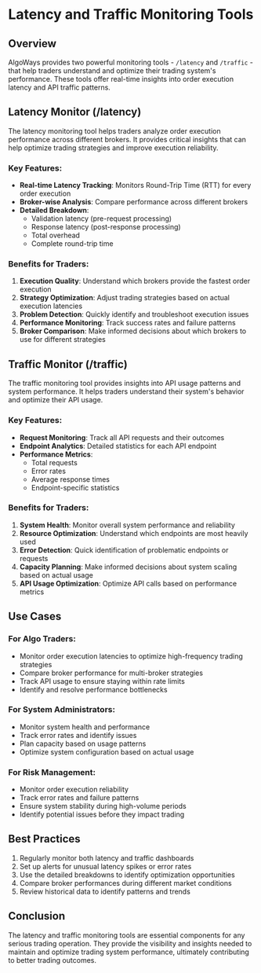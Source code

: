 # Latency and Traffic Monitoring Tools

## Overview
AlgoWays provides two powerful monitoring tools - `/latency` and `/traffic` - that help traders understand and optimize their trading system's performance. These tools offer real-time insights into order execution latency and API traffic patterns.

## Latency Monitor (/latency)

The latency monitoring tool helps traders analyze order execution performance across different brokers. It provides critical insights that can help optimize trading strategies and improve execution reliability.

### Key Features:
- **Real-time Latency Tracking**: Monitors Round-Trip Time (RTT) for every order execution
- **Broker-wise Analysis**: Compare performance across different brokers
- **Detailed Breakdown**: 
  - Validation latency (pre-request processing)
  - Response latency (post-response processing)
  - Total overhead
  - Complete round-trip time

### Benefits for Traders:
1. **Execution Quality**: Understand which brokers provide the fastest order execution
2. **Strategy Optimization**: Adjust trading strategies based on actual execution latencies
3. **Problem Detection**: Quickly identify and troubleshoot execution issues
4. **Performance Monitoring**: Track success rates and failure patterns
5. **Broker Comparison**: Make informed decisions about which brokers to use for different strategies

## Traffic Monitor (/traffic)

The traffic monitoring tool provides insights into API usage patterns and system performance. It helps traders understand their system's behavior and optimize their API usage.

### Key Features:
- **Request Monitoring**: Track all API requests and their outcomes
- **Endpoint Analytics**: Detailed statistics for each API endpoint
- **Performance Metrics**:
  - Total requests
  - Error rates
  - Average response times
  - Endpoint-specific statistics

### Benefits for Traders:
1. **System Health**: Monitor overall system performance and reliability
2. **Resource Optimization**: Understand which endpoints are most heavily used
3. **Error Detection**: Quick identification of problematic endpoints or requests
4. **Capacity Planning**: Make informed decisions about system scaling based on actual usage
5. **API Usage Optimization**: Optimize API calls based on performance metrics

## Use Cases

### For Algo Traders:
- Monitor order execution latencies to optimize high-frequency trading strategies
- Compare broker performance for multi-broker strategies
- Track API usage to ensure staying within rate limits
- Identify and resolve performance bottlenecks

### For System Administrators:
- Monitor system health and performance
- Track error rates and identify issues
- Plan capacity based on usage patterns
- Optimize system configuration based on actual usage

### For Risk Management:
- Monitor order execution reliability
- Track error rates and failure patterns
- Ensure system stability during high-volume periods
- Identify potential issues before they impact trading

## Best Practices
1. Regularly monitor both latency and traffic dashboards
2. Set up alerts for unusual latency spikes or error rates
3. Use the detailed breakdowns to identify optimization opportunities
4. Compare broker performances during different market conditions
5. Review historical data to identify patterns and trends

## Conclusion
The latency and traffic monitoring tools are essential components for any serious trading operation. They provide the visibility and insights needed to maintain and optimize trading system performance, ultimately contributing to better trading outcomes.
